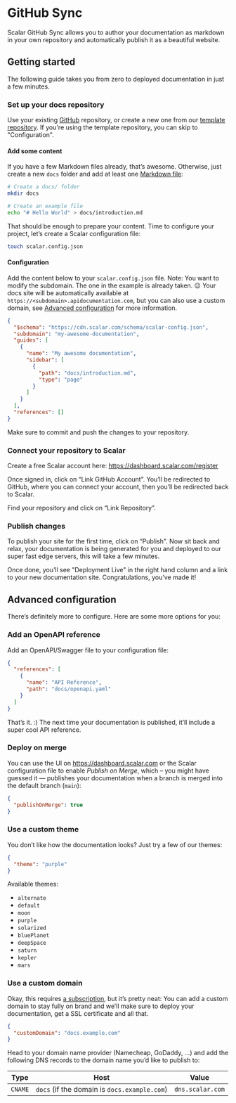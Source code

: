 # GitHub Sync

Scalar GitHub Sync allows you to author your documentation as markdown in your own repository and automatically publish it as a beautiful website.

## Getting started

The following guide takes you from zero to deployed documentation in just a few minutes.

### Set up your docs repository

Use your existing [GitHub](https://github.com/) repository, or create a new one from our [template repository](https://github.com/scalar/starter). If you're using the template repository, you can skip to "Configuration".

#### Add some content

If you have a few Markdown files already, that’s awesome. Otherwise, just create a new `docs` folder and add at least one [Markdown file](https://docs.github.com/en/get-started/writing-on-github/getting-started-with-writing-and-formatting-on-github/basic-writing-and-formatting-syntax):

```bash
# Create a docs/ folder
mkdir docs

# Create an example file
echo "# Hello World" > docs/introduction.md
```

That should be enough to prepare your content. Time to configure your project, let’s create a Scalar configuration file:

```bash
touch scalar.config.json
```

#### Configuration

Add the content below to your `scalar.config.json` file. Note: You want to modify the subdomain. The one in the example is already taken. 😉 Your docs site will be automatically available at `https://<subdomain>.apidocumentation.com`, but you can also use a custom domain, see [Advanced configuration](#advanced-configuration__use-a-custom-domain) for more information.

```json
{
  "$schema": "https://cdn.scalar.com/schema/scalar-config.json",
  "subdomain": "my-awesome-documentation",
  "guides": [
    {
      "name": "My awesome documentation",
      "sidebar": [
        {
          "path": "docs/introduction.md",
          "type": "page"
        }
      ]
    }
  ],
  "references": []
}
```

Make sure to commit and push the changes to your repository.

### Connect your repository to Scalar

Create a free Scalar account here: https://dashboard.scalar.com/register

Once signed in, click on “Link GitHub Account”. You’ll be redirected to GitHub, where you can connect your account, then you’ll be redirected back to Scalar.

Find your repository and click on “Link Repository”.

### Publish changes

To publish your site for the first time, click on “Publish". Now sit back and relax, your documentation is being generated for you and deployed to our super fast edge servers, this will take a few minutes.

Once done, you’ll see "Deployment Live" in the right hand column and a link to your new documentation site. Congratulations, you’ve made it!

## Advanced configuration

There’s definitely more to configure. Here are some more options for you:

### Add an OpenAPI reference

Add an OpenAPI/Swagger file to your configuration file:

```json
{
  "references": [
    {
      "name": "API Reference",
      "path": "docs/openapi.yaml"
    }
  ]
}
```

That’s it. :) The next time your documentation is published, it’ll include a super cool API reference.

### Deploy on merge

You can use the UI on https://dashboard.scalar.com or the Scalar configuration file to enable _Publish on Merge_, which – you might have guessed it — publishes your documentation when a branch is merged into the default branch (`main`):

```json
{
  "publishOnMerge": true
}
```

### Use a custom theme

You don’t like how the documentation looks? Just try a few of our themes:

```json
{
  "theme": "purple"
}
```

Available themes:

- `alternate`
- `default`
- `moon`
- `purple`
- `solarized`
- `bluePlanet`
- `deepSpace`
- `saturn`
- `kepler`
- `mars`

### Use a custom domain

Okay, this requires [a subscription](https://scalar.com#pricing), but it’s pretty neat: You can add a custom domain to stay fully on brand and we’ll make sure to deploy your documentation, get a SSL certificate and all that.

```json
{
  "customDomain": "docs.example.com"
}
```

Head to your domain name provider (Namecheap, GoDaddy, …) and add the following DNS records to the domain name you’d like to publish to:

| Type    | Host                                         | Value            |
| ------- | -------------------------------------------- | ---------------- |
| `CNAME` | `docs` (if the domain is `docs.example.com`) | `dns.scalar.com` |
